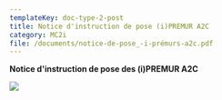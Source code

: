 ```yaml
---
templateKey: doc-type-2-post
title: Notice d'instruction de pose (i)PREMUR A2C
category: MC2i
file: /documents/notice-de-pose_-i-prémurs-a2c.pdf
---
```

**N﻿otice d'instruction de pose des (i)PREMUR A2C** 

![](/documents/mc2i_notice.jpg)